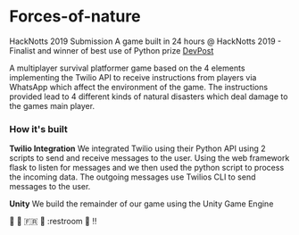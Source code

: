# Forces-of-nature
HackNotts 2019 Submission
A game built in 24 hours @ HackNotts 2019 - Finalist and winner of best use of Python prize
[DevPost](https://devpost.com/software/a-guy-with-his-phone-rise-of-elements)

A multiplayer survival platformer game based on the 4 elements implementing the Twilio API to receive instructions from players via WhatsApp which affect the environment of the game. The instructions provided lead to 4 different kinds of natural disasters which deal damage to the games main player.

### How it's built
**Twilio Integration**
We integrated Twilio using their Python API using 2 scripts to send and receive messages to the user. Using the web framework flask to listen for messages and we then used the python script to process the incoming data. The outgoing messages use Twilios CLI to send messages to the user.

**Unity**
We build the remainder of our game using the Unity Game Engine 


:blue_heart: :blue_car: :fr: :customs: :restroom :underage: :bangbang:
